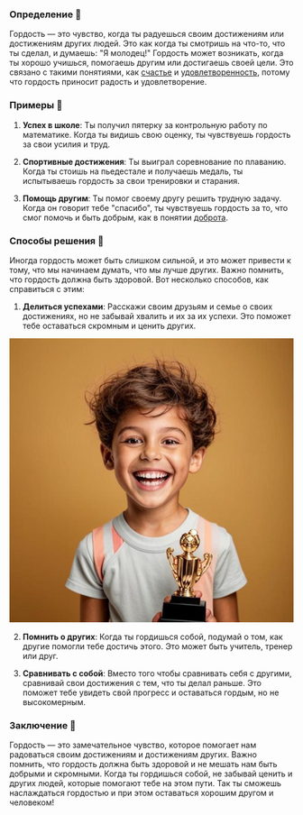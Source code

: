 ### Определение 🌟
Гордость — это чувство, когда ты радуешься своим достижениям или достижениям других людей. Это как когда ты смотришь на что-то, что ты сделал, и думаешь: "Я молодец!" Гордость может возникать, когда ты хорошо учишься, помогаешь другим или достигаешь своей цели. Это связано с такими понятиями, как [счастье](счастье.md) и [удовлетворенность](удовлетворенность.md), потому что гордость приносит радость и удовлетворение.

### Примеры 🎉
1. **Успех в школе**: Ты получил пятерку за контрольную работу по математике. Когда ты видишь свою оценку, ты чувствуешь гордость за свои усилия и труд.
   
2. **Спортивные достижения**: Ты выиграл соревнование по плаванию. Когда ты стоишь на пьедестале и получаешь медаль, ты испытываешь гордость за свои тренировки и старания.

3. **Помощь другим**: Ты помог своему другу решить трудную задачу. Когда он говорит тебе "спасибо", ты чувствуешь гордость за то, что смог помочь и быть добрым, как в понятии [доброта](доброта.md).

### Способы решения 🤔
Иногда гордость может быть слишком сильной, и это может привести к тому, что мы начинаем думать, что мы лучше других. Важно помнить, что гордость должна быть здоровой. Вот несколько способов, как справиться с этим:

1. **Делиться успехами**: Расскажи своим друзьям и семье о своих достижениях, но не забывай хвалить и их за их успехи. Это поможет тебе оставаться скромным и ценить других.



![Изображение гордость](гордость.jpg)



2. **Помнить о других**: Когда ты гордишься собой, подумай о том, как другие помогли тебе достичь этого. Это может быть учитель, тренер или друг.

3. **Сравнивать с собой**: Вместо того чтобы сравнивать себя с другими, сравнивай свои достижения с тем, что ты делал раньше. Это поможет тебе увидеть свой прогресс и оставаться гордым, но не высокомерным.

### Заключение 🌈
Гордость — это замечательное чувство, которое помогает нам радоваться своим достижениям и достижениям других. Важно помнить, что гордость должна быть здоровой и не мешать нам быть добрыми и скромными. Когда ты гордишься собой, не забывай ценить и других людей, которые помогают тебе на этом пути. Так ты сможешь наслаждаться гордостью и при этом оставаться хорошим другом и человеком!